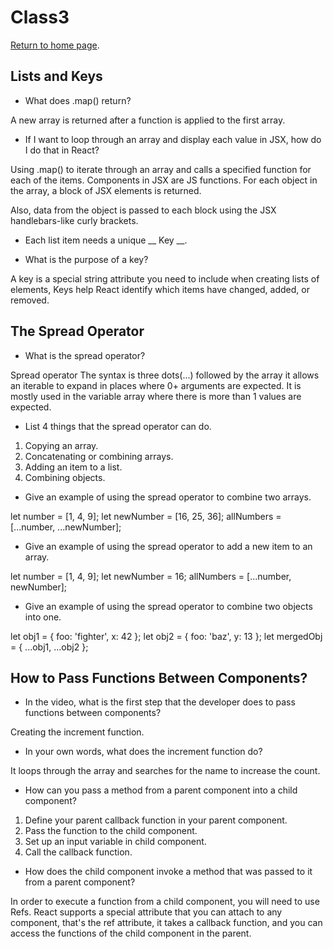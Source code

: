 # Class3

[Return to home page](https://momansi96.github.io/reading-notes/). 

## Lists and Keys

* What does .map() return?

A new array is returned after a function is applied to the first array. 


* If I want to loop through an array and display each value in JSX, how do I do that in React?

Using .map() to iterate through an array and calls a specified function for each of the items. Components in JSX are JS functions. For each object in the array, a block of JSX elements is returned.

Also, data from the object is passed to each block using the JSX handlebars-like curly brackets.


* Each list item needs a unique __ Key __.


* What is the purpose of a key?

A key is a special string attribute you need to include when creating lists of elements, Keys help React identify which items have changed, added, or removed. 


## The Spread Operator 


* What is the spread operator?

Spread operator The syntax is three dots(...) followed by the array it allows an iterable to expand in places where 0+ arguments are expected. It is mostly used in the variable array where there is more than 1 values are expected.

* List 4 things that the spread operator can do.

1. Copying an array.
2. Concatenating or combining arrays. 
3. Adding an item to a list. 
4. Combining objects. 


* Give an example of using the spread operator to combine two arrays.

let number = [1, 4, 9];
let newNumber = [16, 25, 36];
allNumbers = [...number, ...newNumber]; 


* Give an example of using the spread operator to add a new item to an array.

let number = [1, 4, 9];
let newNumber = 16;
allNumbers = [...number, newNumber]; 


* Give an example of using the spread operator to combine two objects into one.

let obj1 = { foo: 'fighter', x: 42 };
let obj2 = { foo: 'baz', y: 13 };
let mergedObj = { ...obj1, ...obj2 };


## How to Pass Functions Between Components? 


* In the video, what is the first step that the developer does to pass functions between components?

Creating the increment function. 


* In your own words, what does the increment function do?

It loops through the array and searches for the name to increase the count. 


* How can you pass a method from a parent component into a child component?

1. Define your parent callback function in your parent component.
2. Pass the function to the child component.
3. Set up an input variable in child component.
4. Call the callback function.


* How does the child component invoke a method that was passed to it from a parent component?

In order to execute a function from a child component, you will need to use Refs. React supports a special attribute that you can attach to any component, that's the ref attribute, it takes a callback function, and you can access the functions of the child component in the parent. 

